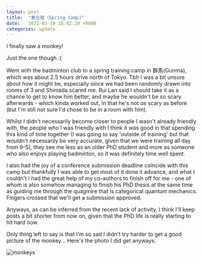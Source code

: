 ```yaml
---
layout: post
title:  "春合宿（Spring Camp)"
date:   2023-03-19 18:42:20 +0900
categories: update
---
```

I finally saw a monkey!

Just the one though :(

Went with the badminton club to a spring training camp in 群馬(Gunma), which was about 2.5 hours drive north of Tokyo.
Tbh I was a bit unsure about how it might be, especially since we had been randomly drawn into rooms of 3 and Shimada scared me.
Rui Lan said I should take it as a chance to get to know him better, and maybe he wouldn't be so scary afterwards - which kinda worked out, in that he's not *as* scary as before (but I'm still not sure I'd chose to be in a room with him).

Whilst I didn't necessarily become closer to people I wasn't already friendly with, the people who I was friendly with I think it was good in that spending this kind of time together (I was going to say 'outside of training' but that wouldn't necessarily be very accurate, given that we were training all day from 9-5), they see me less as an older PhD student and more as someone who also enjoys playing badminton, so it was definitely time well spent.

I also had the joy of a conference submission deadline coincide with this camp but thankfully I was able to get most of it done it advance, and what I couldn't I had the great help of my co-authors to finish off for me - one of whom is also somehow managing to finish his PhD thesis at the same time as guiding me through the quagmire that is categorical quantum mechanics.
Fingers crossed that we'll get a submission approved.

Anyways, as can be inferred from the recent lack of activity, I think I'll keep posts a bit shorter from now on, given that the PhD life is really starting to hit hard now.

Only thing left to say is that I'm so sad I didn't try harder to get a good picture of the monkey...
Here's the photo I did get anyways.

![monkeys](/assets/photos/monkeys.jpg)